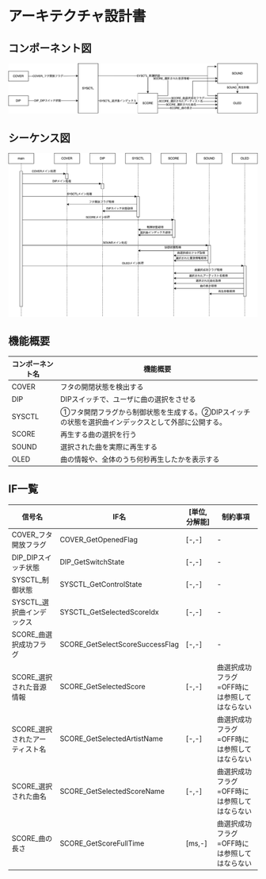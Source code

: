 # アーキテクチャ設計書

## コンポーネント図

![コンポーネント図](./res/Arch_MagicMusicBox.svg)

## シーケンス図

![シーケンス図](./res/Seq_MagicMusicBox.svg)

## 機能概要

| コンポーネント名 | 機能概要 |
| --- | --- |
| COVER | フタの開閉状態を検出する |
| DIP | DIPスイッチで、ユーザに曲の選択をさせる |
| SYSCTL | ①フタ開閉フラグから制御状態を生成する。②DIPスイッチの状態を選択曲インデックスとして外部に公開する。 |
| SCORE | 再生する曲の選択を行う |
| SOUND | 選択された曲を実際に再生する |
| OLED | 曲の情報や、全体のうち何秒再生したかを表示する |

## IF一覧

| 信号名 | IF名 | [単位,分解能] | 制約事項 |
| --- | --- | --- | --- |
| COVER_フタ開放フラグ | COVER_GetOpenedFlag | [-,-] | - |
| DIP_DIPスイッチ状態 | DIP_GetSwitchState | [-,-] | - |
| SYSCTL_制御状態 | SYSCTL_GetControlState | [-,-] | - |
| SYSCTL_選択曲インデックス | SYSCTL_GetSelectedScoreIdx | [-,-] | - |
| SCORE_曲選択成功フラグ | SCORE_GetSelectScoreSuccessFlag | [-,-] | - |
| SCORE_選択された音源情報 | SCORE_GetSelectedScore | [-,-] | 曲選択成功フラグ=OFF時には参照してはならない |
| SCORE_選択されたアーティスト名 | SCORE_GetSelectedArtistName | [-,-] | 曲選択成功フラグ=OFF時には参照してはならない |
| SCORE_選択された曲名 | SCORE_GetSelectedScoreName | [-,-] | 曲選択成功フラグ=OFF時には参照してはならない |
| SCORE_曲の長さ | SCORE_GetScoreFullTime | [ms,-] | 曲選択成功フラグ=OFF時には参照してはならない |
